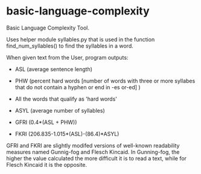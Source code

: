 # basic-language-complexity
Basic Language Complexity Tool.


Uses helper module syllables.py that is used in the function find_num_syllables() to find the syllables in a word.


When given text from the User, program outputs:

  * ASL (average sentence length)

  * PHW (percent hard words [number of words with three or more syllabes that do not contain a hyphen or end in -es or-ed] )

  * All the words that qualify as 'hard words'

  * ASYL (average number of syllables)

  * GFRI (0.4*(ASL + PHW))

  * FKRI (206.835-1.015*(ASL)-(86.4)*ASYL)


GFRI and FKRI are slightly modifed versions of well-known readability measures named Gunnig-fog and Flesch Kincaid.  In Gunning-fog, the higher the value calculated the more difficult it is to read a text, while for Flesch Kincaid it is the opposite.
